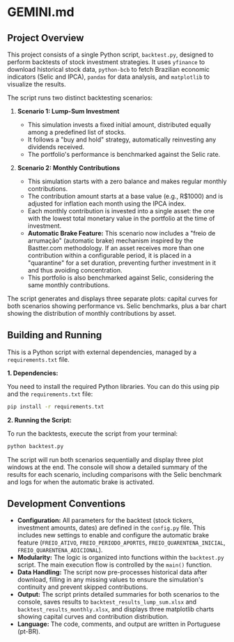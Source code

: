 # GEMINI.md

## Project Overview

This project consists of a single Python script, `backtest.py`, designed to perform backtests of stock investment strategies. It uses `yfinance` to download historical stock data, `python-bcb` to fetch Brazilian economic indicators (Selic and IPCA), `pandas` for data analysis, and `matplotlib` to visualize the results.

The script runs two distinct backtesting scenarios:

1.  **Scenario 1: Lump-Sum Investment**
    *   This simulation invests a fixed initial amount, distributed equally among a predefined list of stocks.
    *   It follows a "buy and hold" strategy, automatically reinvesting any dividends received.
    *   The portfolio's performance is benchmarked against the Selic rate.

2.  **Scenario 2: Monthly Contributions**
    *   This simulation starts with a zero balance and makes regular monthly contributions.
    *   The contribution amount starts at a base value (e.g., R$1000) and is adjusted for inflation each month using the IPCA index.
    *   Each monthly contribution is invested into a single asset: the one with the lowest total monetary value in the portfolio at the time of investment.
    *   **Automatic Brake Feature:** This scenario now includes a "freio de arrumação" (automatic brake) mechanism inspired by the Bastter.com methodology. If an asset receives more than one contribution within a configurable period, it is placed in a "quarantine" for a set duration, preventing further investment in it and thus avoiding concentration.
    *   This portfolio is also benchmarked against Selic, considering the same monthly contributions.

The script generates and displays three separate plots: capital curves for both scenarios showing performance vs. Selic benchmarks, plus a bar chart showing the distribution of monthly contributions by asset.

## Building and Running

This is a Python script with external dependencies, managed by a `requirements.txt` file.

**1. Dependencies:**

You need to install the required Python libraries. You can do this using pip and the `requirements.txt` file:

```bash
pip install -r requirements.txt
```

**2. Running the Script:**

To run the backtests, execute the script from your terminal:

```bash
python backtest.py
```

The script will run both scenarios sequentially and display three plot windows at the end. The console will show a detailed summary of the results for each scenario, including comparisons with the Selic benchmark and logs for when the automatic brake is activated.

## Development Conventions

*   **Configuration:** All parameters for the backtest (stock tickers, investment amounts, dates) are defined in the `config.py` file. This includes new settings to enable and configure the automatic brake feature (`FREIO_ATIVO`, `FREIO_PERIODO_APORTES`, `FREIO_QUARENTENA_INICIAL`, `FREIO_QUARENTENA_ADICIONAL`).
*   **Modularity:** The logic is organized into functions within the `backtest.py` script. The main execution flow is controlled by the `main()` function.
*   **Data Handling:** The script now pre-processes historical data after download, filling in any missing values to ensure the simulation's continuity and prevent skipped contributions.
*   **Output:** The script prints detailed summaries for both scenarios to the console, saves results to `backtest_results_lump_sum.xlsx` and `backtest_results_monthly.xlsx`, and displays three matplotlib charts showing capital curves and contribution distribution.
*   **Language:** The code, comments, and output are written in Portuguese (pt-BR).